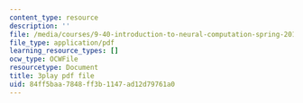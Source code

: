 ```yaml
---
content_type: resource
description: ''
file: /media/courses/9-40-introduction-to-neural-computation-spring-2018/84ff5baa7848ff3b1147ad12d79761a0_Hf1Ma9YkOMY.pdf
file_type: application/pdf
learning_resource_types: []
ocw_type: OCWFile
resourcetype: Document
title: 3play pdf file
uid: 84ff5baa-7848-ff3b-1147-ad12d79761a0
---
```

